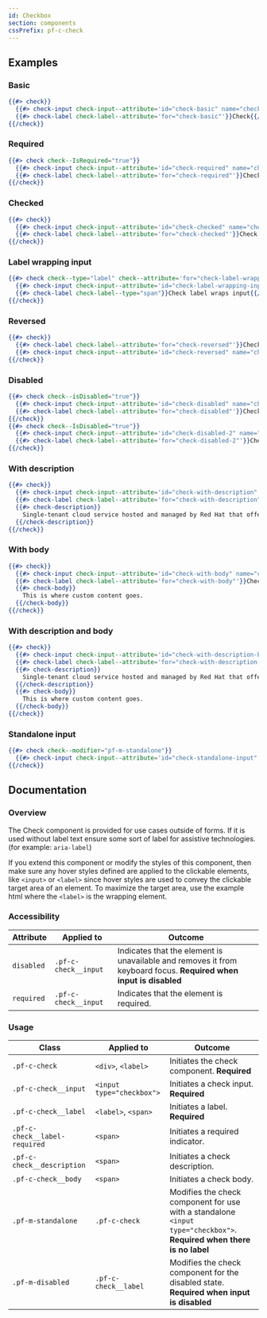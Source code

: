 ```yaml
---
id: Checkbox
section: components
cssPrefix: pf-c-check
---
```


## Examples
### Basic
```hbs
{{#> check}}
  {{#> check-input check-input--attribute='id="check-basic" name="check-basic"'}}{{/check-input}}
  {{#> check-label check-label--attribute='for="check-basic"'}}Check{{/check-label}}
{{/check}}
```

### Required
```hbs
{{#> check check--IsRequired="true"}}
  {{#> check-input check-input--attribute='id="check-required" name="check-required"'}}{{/check-input}}
  {{#> check-label check-label--attribute='for="check-required"'}}Check{{/check-label}}
{{/check}}
```

### Checked
```hbs
{{#> check}}
  {{#> check-input check-input--attribute='id="check-checked" name="check-checked" checked'}}{{/check-input}}
  {{#> check-label check-label--attribute='for="check-checked"'}}Check checked{{/check-label}}
{{/check}}
```

### Label wrapping input
```hbs
{{#> check check--type="label" check--attribute='for="check-label-wrapping-input"'}}
  {{#> check-input check-input--attribute='id="check-label-wrapping-input" name="check-label-wrapping-input"'}}{{/check-input}}
  {{#> check-label check-label--type="span"}}Check label wraps input{{/check-label}}
{{/check}}
```

### Reversed
```hbs
{{#> check}}
  {{#> check-label check-label--attribute='for="check-reversed"'}}Check reversed{{/check-label}}
  {{#> check-input check-input--attribute='id="check-reversed" name="check-reversed"'}}{{/check-input}}
{{/check}}
```

### Disabled
```hbs
{{#> check check--isDisabled="true"}}
  {{#> check-input check-input--attribute='id="check-disabled" name="check-disabled"'}}{{/check-input}}
  {{#> check-label check-label--attribute='for="check-disabled"'}}Check disabled{{/check-label}}
{{/check}}
{{#> check check--IsDisabled="true"}}
  {{#> check-input check-input--attribute='id="check-disabled-2" name="check-disabled-2" checked'}}{{/check-input}}
  {{#> check-label check-label--attribute='for="check-disabled-2"'}}Check disabled checked{{/check-label}}
{{/check}}
```

### With description
```hbs
{{#> check}}
  {{#> check-input check-input--attribute='id="check-with-description" name="check-with-description"'}}{{/check-input}}
  {{#> check-label check-label--attribute='for="check-with-description"'}}Check with description{{/check-label}}
  {{#> check-description}}
    Single-tenant cloud service hosted and managed by Red Hat that offers high-availability enterprise-grade clusters in a virtual private cloud on AWS od GCP.
  {{/check-description}}
{{/check}}
```

### With body
```hbs
{{#> check}}
  {{#> check-input check-input--attribute='id="check-with-body" name="check-with-body"'}}{{/check-input}}
  {{#> check-label check-label--attribute='for="check-with-body"'}}Check with body{{/check-label}}
  {{#> check-body}}
    This is where custom content goes.
  {{/check-body}}
{{/check}}
```

### With description and body
```hbs
{{#> check}}
  {{#> check-input check-input--attribute='id="check-with-description-body" name="check-with-description-body"'}}{{/check-input}}
  {{#> check-label check-label--attribute='for="check-with-description-body"'}}Check with description and body{{/check-label}}
  {{#> check-description}}
    Single-tenant cloud service hosted and managed by Red Hat that offers high-availability enterprise-grade clusters in a virtual private cloud on AWS od GCP.
  {{/check-description}}
  {{#> check-body}}
    This is where custom content goes.
  {{/check-body}}
{{/check}}
```

### Standalone input
```hbs
{{#> check check--modifier="pf-m-standalone"}}
  {{#> check-input check-input--attribute='id="check-standalone-input" name="check-standalone-input" aria-label="Standalone input"'}}{{/check-input}}
{{/check}}
```

## Documentation
### Overview
The Check component is provided for use cases outside of forms. If it is used without label text ensure some sort of label for assistive technologies. (for example: `aria-label`)

If you extend this component or modify the styles of this component, then make sure any hover styles defined are applied to the clickable elements, like `<input>` or `<label>` since hover styles are used to convey the clickable target area of an element. To maximize the target area, use the example html where the `<label>` is the wrapping element.

### Accessibility
| Attribute | Applied to | Outcome |
| -- | -- | -- |
| `disabled` | `.pf-c-check__input` | Indicates that the element is unavailable and removes it from keyboard focus. **Required when input is disabled** |
| `required` | `.pf-c-check__input` | Indicates that the element is required. |

### Usage
| Class | Applied to | Outcome |
| -- | -- | -- |
| `.pf-c-check` | `<div>`, `<label>` |  Initiates the check component. **Required**  |
| `.pf-c-check__input` | `<input type="checkbox">` |  Initiates a check input. **Required**  |
| `.pf-c-check__label` | `<label>`, `<span>` |  Initiates a label. **Required**  |
| `.pf-c-check__label-required` | `<span>` |  Initiates a required indicator. |
| `.pf-c-check__description` | `<span>` |  Initiates a check description. |
| `.pf-c-check__body` | `<span>` |  Initiates a check body. |
| `.pf-m-standalone` | `.pf-c-check` |  Modifies the check component for use with a standalone `<input type="checkbox">`. **Required when there is no label** |
| `.pf-m-disabled` | `.pf-c-check__label` |  Modifies the check component for the disabled state. **Required when input is disabled** |
